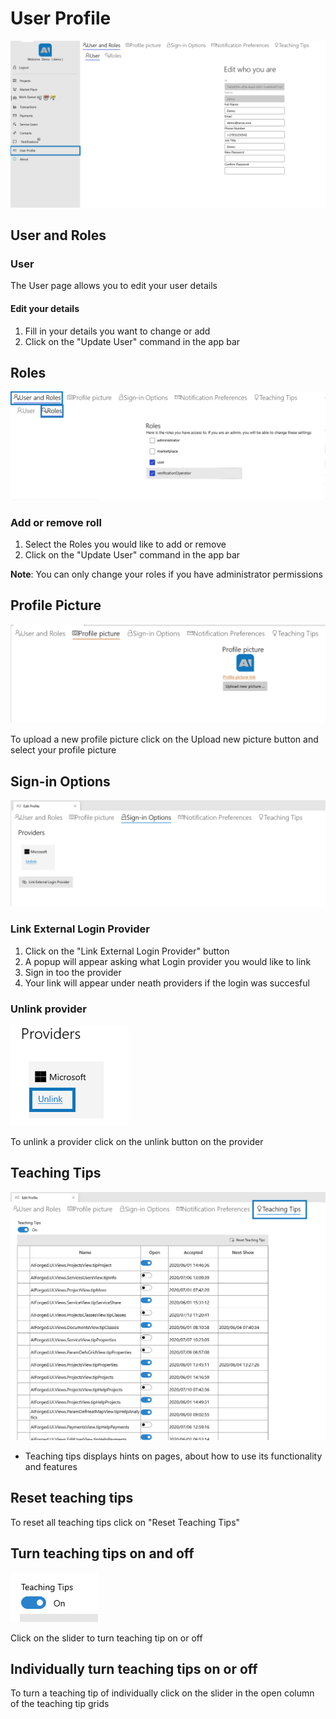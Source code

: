 # User Profile

![](<assets/image (12) (1) (1) (1).png>)

## User and Roles

### User

The User page allows you to edit your user details

#### Edit your details

1. Fill in your details you want to change or add
2. Click on the "Update User" command in the app bar

## Roles

![](<assets/image (24) (1).png>)

### Add or remove roll

1. Select the Roles you would like to add or remove
2. Click on the "Update User" command in the app bar

**Note**: You can only change your roles if you have administrator permissions

## Profile Picture

![](<assets/image (15) (1).png>)

To upload a new profile picture click on the Upload new picture button and select your profile picture

## Sign-in Options

![](<assets/image (51) (1).png>)

### Link External Login Provider

1. Click on the "Link External Login Provider" button
2. A popup will appear asking what Login provider you would like to link
3. Sign in too the provider
4. Your link will appear under neath providers if the login was succesful

### Unlink provider

![](<assets/image (47) (1).png>)

To unlink a provider click on the unlink button on the provider

## Teaching Tips

![](<assets/image (42) (1).png>)

* Teaching tips displays hints on pages, about how to use its functionality and features

## Reset teaching tips

To reset all teaching tips click on "Reset Teaching Tips"

## Turn teaching tips on and off

![](<assets/image (33) (1).png>)

Click on the slider to turn teaching tip on or off

## Individually turn teaching tips on or off

To turn a teaching tip of individually click on the slider in the open column of the teaching tip grids

